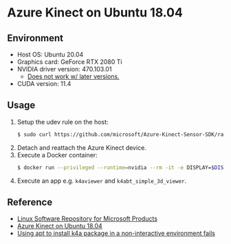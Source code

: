 # Azure Kinect on Ubuntu 18.04

## Environment

- Host OS: Ubuntu 20.04
- Graphics card: GeForce RTX 2080 Ti
- NVIDIA driver version: 470.103.01
    - [Does not work w/ later versions.](https://github.com/microsoft/Azure-Kinect-Sensor-SDK/issues/1696)
- CUDA version: 11.4

## Usage

1. Setup the udev rule on the host:
   ```sh
   $ sudo curl https://github.com/microsoft/Azure-Kinect-Sensor-SDK/raw/develop/scripts/99-k4a.rules -o /etc/udev/rules.d/99-k4a.rules
   ```
2. Detach and reattach the Azure Kinect device.
3. Execute a Docker container:
   ```sh
   $ docker run --privileged --runtime=nvidia --rm -it -e DISPLAY=$DISPLAY -v /tmp/.X11-unix:/tmp/.X11-unix dsksh/azure-kinect
   ```
4. Execute an app e.g. `k4aviewer` and `k4abt_simple_3d_viewer`.

## Reference

- [Linux Software Repository for Microsoft Products](https://docs.microsoft.com/en-us/windows-server/administration/linux-package-repository-for-microsoft-software)
- [Azure Kinect on Ubuntu 18.04](https://gist.github.com/madelinegannon/c212dbf24fc42c1f36776342754d81bc)
- [Using apt to install k4a package in a non-interactive environment fails](https://github.com/microsoft/Azure-Kinect-Sensor-SDK/issues/1190)

<!-- EOF -->
